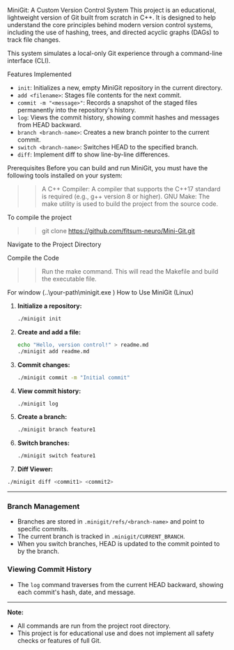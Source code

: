 MiniGit: A Custom Version Control System
This project is an educational, lightweight version of Git built from scratch in C++. It is designed to help understand the core principles behind modern version control systems, including the use of hashing, trees, and directed acyclic graphs (DAGs) to track file changes.

This system simulates a local-only Git experience through a command-line interface (CLI).

Features Implemented
- `init`: Initializes a new, empty MiniGit repository in the current directory.
- `add <filename>`: Stages file contents for the next commit.
- `commit -m "<message>"`: Records a snapshot of the staged files permanently into the repository's history.
- `log`: Views the commit history, showing commit hashes and messages from HEAD backward.
- `branch <branch-name>`: Creates a new branch pointer to the current commit.
- `switch <branch-name>`: Switches HEAD to the specified branch.
- `diff`: Implement diff <commit1> <commit2> to show line-by-line differences.

Prerequisites
Before you can build and run MiniGit, you must have the following tools installed on your system:
>>A C++ Compiler: A compiler that supports the C++17 standard is required (e.g., g++ version 8 or higher).
>>GNU Make: The make utility is used to build the project from the source code.

To compile the project
>> git clone https://github.com/fitsum-neuro/Mini-Git.git

Navigate to the Project Directory

Compile the Code
>>Run the make command. This will read the Makefile and build the executable file.

For window (..\your-path\minigit.exe <feature eg : init>)
How to Use MiniGit (Linux)

1. **Initialize a repository:**
   ```bash
   ./minigit init
   ```
2. **Create and add a file:**
   ```bash
   echo "Hello, version control!" > readme.md
   ./minigit add readme.md
   ```
3. **Commit changes:**
   ```bash
   ./minigit commit -m "Initial commit"
   ```
4. **View commit history:**
   ```bash
   ./minigit log
   ```
5. **Create a branch:**
   ```bash
   ./minigit branch feature1
   ```
6. **Switch branches:**
   ```bash
   ./minigit switch feature1
   ```
7. **Diff Viewer:**
  ```bash
  ./minigit diff <commit1> <commit2>
  ```

---

### Branch Management
- Branches are stored in `.minigit/refs/<branch-name>` and point to specific commits.
- The current branch is tracked in `.minigit/CURRENT_BRANCH`.
- When you switch branches, HEAD is updated to the commit pointed to by the branch.

### Viewing Commit History
- The `log` command traverses from the current HEAD backward, showing each commit's hash, date, and message.

---

**Note:**
- All commands are run from the project root directory.
- This project is for educational use and does not implement all safety checks or features of full Git.